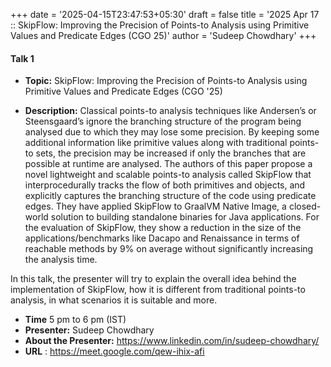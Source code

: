 +++
date = '2025-04-15T23:47:53+05:30'
draft = false
title = '2025 Apr 17 :: SkipFlow: Improving the Precision of Points-to Analysis using Primitive Values and Predicate Edges (CGO 25)'
author = 'Sudeep Chowdhary'
+++

#### **Talk 1**
- **Topic:** SkipFlow: Improving the Precision of Points-to Analysis using Primitive Values and Predicate Edges (CGO '25)

- **Description:** Classical points-to analysis techniques like Andersen’s or Steensgaard’s ignore the branching structure of the program being analysed due to which they may lose some precision. By keeping some additional information like primitive values along with traditional points-to sets, the precision may be increased if only the branches that are possible at runtime are analysed. The authors of this paper propose a novel lightweight and scalable points-to analysis called SkipFlow that interprocedurally tracks the flow of both primitives and objects, and explicitly captures the branching structure of the code using predicate edges. They have applied SkipFlow to GraalVM Native Image, a closed-world solution to building standalone binaries for Java applications. For the evaluation of SkipFlow, they show a reduction in the size of the applications/benchmarks like Dacapo and Renaissance in terms of reachable methods by 9% on average without significantly increasing the analysis time.

In this talk, the presenter will try to explain the overall idea behind the implementation of SkipFlow, how it is different from traditional points-to analysis, in what scenarios it is suitable and more.


- **Time** 5 pm to 6 pm (IST)  
- **Presenter:** Sudeep Chowdhary  
- **About the Presenter:** https://www.linkedin.com/in/sudeep-chowdhary/
- **URL** :  https://meet.google.com/qew-ihix-afi

